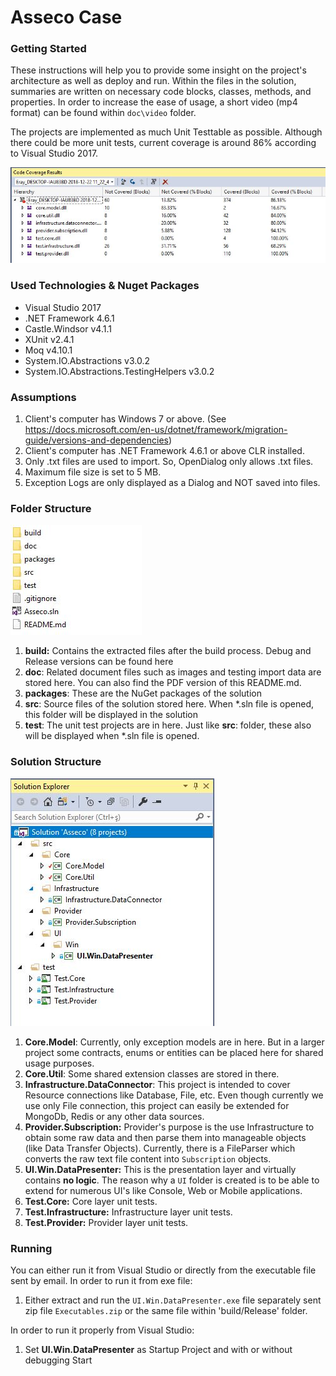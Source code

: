 # Asseco Case

### Getting Started

These instructions will help you to provide some insight on the project's architecture as well as deploy and run.
Within the files in the solution, summaries are written on necessary code blocks, classes, methods, and properties.
In order to increase the ease of usage, a short video (mp4 format) can be found within `doc\video` folder.

The projects are implemented as much Unit Testtable as possible. Although there could be more unit tests, current coverage is around 86% according to Visual Studio 2017.

![](doc/images/UnitTestCoverage.JPG)

### Used Technologies & Nuget Packages

- Visual Studio 2017
- .NET Framework 4.6.1
- Castle.Windsor v4.1.1
- XUnit v2.4.1
- Moq v4.10.1
- System.IO.Abstractions v3.0.2
- System.IO.Abstractions.TestingHelpers v3.0.2

### Assumptions

1. Client's computer has Windows 7 or above. (See https://docs.microsoft.com/en-us/dotnet/framework/migration-guide/versions-and-dependencies)
2. Client's computer has .NET Framework 4.6.1 or above CLR installed.
3. Only .txt files are used to import. So, OpenDialog only allows .txt files.
4. Maximum file size is set to 5 MB.
5. Exception Logs are only displayed as a Dialog and NOT saved into files.

### Folder Structure

![](doc/images/Folders.JPG)

1. **build:** Contains the extracted files after the build process. Debug and Release versions can be found here
2. **doc**: Related document files such as images and testing import data are stored here. You can also find the PDF version of this README.md.
3. **packages**: These are the NuGet packages of the solution
4. **src**: Source files of the solution stored here. When *.sln file is opened, this folder will be displayed in the solution
5. **test**: The unit test projects are in here. Just like **src**: folder, these also will be displayed when *.sln file is opened.


### Solution Structure

![](doc/images/Solution.JPG)

1. **Core.Model**: Currently, only exception models are in here. But in a larger project some contracts, enums or entities can be placed here for shared usage purposes.
2. **Core.Util**: Some shared extension classes are stored in there.
3. **Infrastructure.DataConnector**: This project is intended to cover Resource connections like Database, File, etc. Even though currently we use only File connection, this project can easily be extended for MongoDb, Redis or any other data sources.
4. **Provider.Subscription:** Provider's purpose is the use Infrastructure to obtain some raw data and then parse them into manageable objects (like Data Transfer Objects). Currently, there is a FileParser which converts the raw text file content into `Subscription` objects.
5. **UI.Win.DataPresenter:** This is the presentation layer and virtually contains **no logic**. The reason why a `UI` folder is created is to be able to extend for numerous UI's like Console, Web or Mobile applications.
6. **Test.Core:** Core layer unit tests.
7. **Test.Infrastructure:** Infrastructure layer unit tests.
8. **Test.Provider:** Provider layer unit tests.

### Running

You can either run it from Visual Studio or directly from the executable file sent by email.
In order to run it from exe file:
1. Either extract and run the `UI.Win.DataPresenter.exe` file separately sent zip file `Executables.zip` or the same file within 'build/Release' folder.

In order to run it properly from Visual Studio:
1. Set **UI.Win.DataPresenter** as Startup Project and with or without debugging Start 
